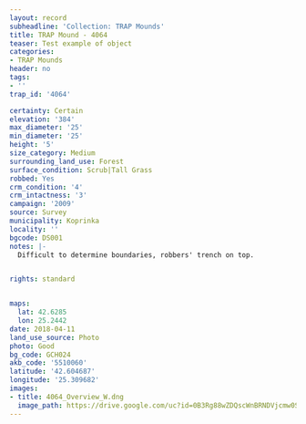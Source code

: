```yaml
---
layout: record
subheadline: 'Collection: TRAP Mounds'
title: TRAP Mound - 4064
teaser: Test example of object
categories:
- TRAP Mounds
header: no
tags:
- ''
trap_id: '4064'

certainty: Certain
elevation: '384'
max_diameter: '25'
min_diameter: '25'
height: '5'
size_category: Medium
surrounding_land_use: Forest
surface_condition: Scrub|Tall Grass
robbed: Yes
crm_condition: '4'
crm_intactness: '3'
campaign: '2009'
source: Survey
municipality: Koprinka
locality: ''
bgcode: DS001
notes: |-
  Difficult to determine boundaries, robbers' trench on top.


rights: standard


maps:
  lat: 42.6285
  lon: 25.2442
date: 2018-04-11
land_use_source: Photo
photo: Good
bg_code: GCH024
akb_code: '5510060'
latitude: '42.604687'
longitude: '25.309682'
images:
- title: 4064_Overview_W.dng
  image_path: https://drive.google.com/uc?id=0B3Rg88wZDQscWnBRNDVjcmw0S2M
---
```

